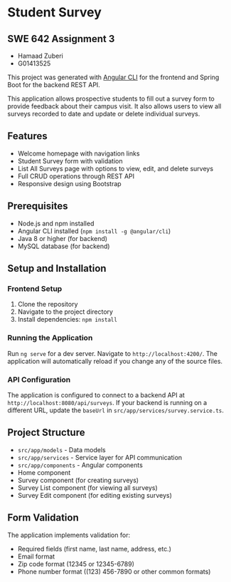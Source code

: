 # Student Survey

## SWE 642 Assignment 3

- Hamaad Zuberi
- G01413525

This project was generated with [Angular CLI](https://github.com/angular/angular-cli) for the frontend and Spring Boot for the backend REST API.

This application allows prospective students to fill out a survey form to provide feedback about their campus visit. It also allows users to view all surveys recorded to date and update or delete individual surveys.

## Features

- Welcome homepage with navigation links
- Student Survey form with validation
- List All Surveys page with options to view, edit, and delete surveys
- Full CRUD operations through REST API
- Responsive design using Bootstrap

## Prerequisites

- Node.js and npm installed
- Angular CLI installed (`npm install -g @angular/cli`)
- Java 8 or higher (for backend)
- MySQL database (for backend)

## Setup and Installation

### Frontend Setup

1. Clone the repository
2. Navigate to the project directory
3. Install dependencies: `npm install`

### Running the Application

Run `ng serve` for a dev server. Navigate to `http://localhost:4200/`. The application will automatically reload if you change any of the source files.

### API Configuration

The application is configured to connect to a backend API at `http://localhost:8080/api/surveys`. If your backend is running on a different URL, update the `baseUrl` in `src/app/services/survey.service.ts`.

## Project Structure

- `src/app/models` - Data models
- `src/app/services` - Service layer for API communication
- `src/app/components` - Angular components
- Home component
- Survey component (for creating surveys)
- Survey List component (for viewing all surveys)
- Survey Edit component (for editing existing surveys)

## Form Validation

The application implements validation for:

- Required fields (first name, last name, address, etc.)
- Email format
- Zip code format (12345 or 12345-6789)
- Phone number format ((123) 456-7890 or other common formats)